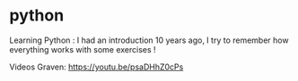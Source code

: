 # python
Learning Python :
I had an introduction 10 years ago, I try to remember how everything works
with some exercises !

Videos Graven: https://youtu.be/psaDHhZ0cPs
